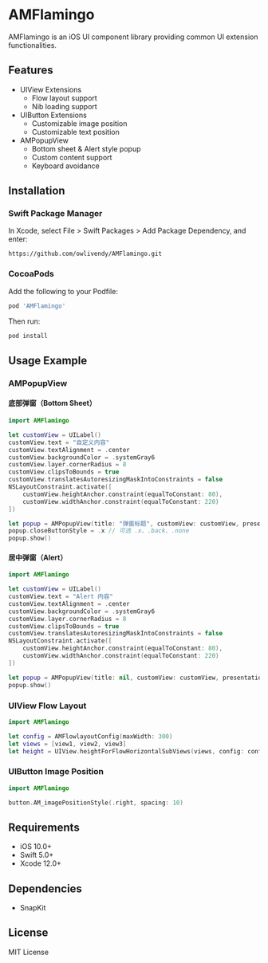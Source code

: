 # AMFlamingo

AMFlamingo is an iOS UI component library providing common UI extension functionalities.

## Features

- UIView Extensions
  - Flow layout support
  - Nib loading support
- UIButton Extensions
  - Customizable image position
  - Customizable text position
- AMPopupView
  - Bottom sheet & Alert style popup
  - Custom content support
  - Keyboard avoidance

## Installation

### Swift Package Manager

In Xcode, select File > Swift Packages > Add Package Dependency, and enter:

```
https://github.com/owlivendy/AMFlamingo.git
```

### CocoaPods

Add the following to your Podfile:

```ruby
pod 'AMFlamingo'
```

Then run:

```bash
pod install
```

## Usage Example

### AMPopupView

#### 底部弹窗（Bottom Sheet）
```swift
import AMFlamingo

let customView = UILabel()
customView.text = "自定义内容"
customView.textAlignment = .center
customView.backgroundColor = .systemGray6
customView.layer.cornerRadius = 8
customView.clipsToBounds = true
customView.translatesAutoresizingMaskIntoConstraints = false
NSLayoutConstraint.activate([
    customView.heightAnchor.constraint(equalToConstant: 80),
    customView.widthAnchor.constraint(equalToConstant: 220)
])

let popup = AMPopupView(title: "弹窗标题", customView: customView, presentationStyle: .fromBottom)
popup.closeButtonStyle = .x // 可选 .x、.back、.none
popup.show()
```

#### 居中弹窗（Alert）
```swift
import AMFlamingo

let customView = UILabel()
customView.text = "Alert 内容"
customView.textAlignment = .center
customView.backgroundColor = .systemGray6
customView.layer.cornerRadius = 8
customView.clipsToBounds = true
customView.translatesAutoresizingMaskIntoConstraints = false
NSLayoutConstraint.activate([
    customView.heightAnchor.constraint(equalToConstant: 80),
    customView.widthAnchor.constraint(equalToConstant: 220)
])

let popup = AMPopupView(title: nil, customView: customView, presentationStyle: .alert)
popup.show()
```

### UIView Flow Layout

```swift
import AMFlamingo

let config = AMFlowlayoutConfig(maxWidth: 300)
let views = [view1, view2, view3]
let height = UIView.heightForFlowHorizontalSubViews(views, config: config)
```

### UIButton Image Position

```swift
import AMFlamingo

button.AM_imagePositionStyle(.right, spacing: 10)
```

## Requirements

- iOS 10.0+
- Swift 5.0+
- Xcode 12.0+

## Dependencies

- SnapKit

## License

MIT License 